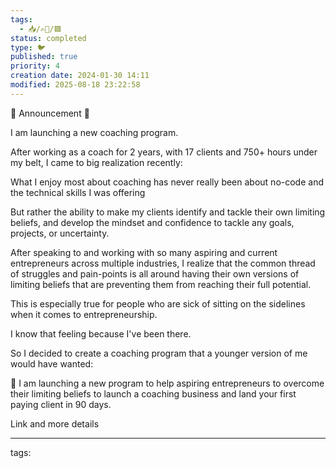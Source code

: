 ```yaml
---
tags:
  - 📥️/✍🏻/🟩
status: completed
type: 🐦
published: true
priority: 4
creation date: 2024-01-30 14:11
modified: 2025-08-18 23:22:58
---
```

🚨 Announcement 🚨

I am launching a new coaching program.

After working as a coach for 2 years, with 17 clients and 750+ hours under my belt, I came to big realization recently: 

What I enjoy most about coaching has never really been about no-code and the technical skills I was offering

But rather the ability to make my clients identify and tackle their own limiting beliefs, and develop the mindset and confidence to tackle any goals, projects, or uncertainty. 

After speaking to and working with so many aspiring and current entrepreneurs across multiple industries, I realize that the common thread of struggles and pain-points is all around having their own versions of limiting beliefs that are preventing them from reaching their full potential. 

This is especially true for people who are sick of sitting on the sidelines when it comes to entrepreneurship. 

I know that feeling because I've been there. 

So I decided to create a coaching program that a younger version of me would have wanted:

🚀 I am launching a new program to help aspiring entrepreneurs to overcome their limiting beliefs to launch a coaching business and land your first paying client in 90 days. 

Link and more details 

---
tags: